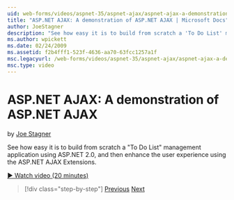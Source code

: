 ```yaml
---
uid: web-forms/videos/aspnet-35/aspnet-ajax/aspnet-ajax-a-demonstration-of-aspnet-ajax
title: "ASP.NET AJAX: A demonstration of ASP.NET AJAX | Microsoft Docs"
author: JoeStagner
description: "See how easy it is to build from scratch a 'To Do List' management application using ASP.NET 2.0, and then enhance the user experience using the ASP.NET AJAX..."
ms.author: wpickett
ms.date: 02/24/2009
ms.assetid: f2b4fff1-523f-4636-aa70-63fcc1257a1f
msc.legacyurl: /web-forms/videos/aspnet-35/aspnet-ajax/aspnet-ajax-a-demonstration-of-aspnet-ajax
msc.type: video
---
```

# ASP.NET AJAX: A demonstration of ASP.NET AJAX

by [Joe Stagner](https://github.com/JoeStagner)

See how easy it is to build from scratch a "To Do List" management application using ASP.NET 2.0, and then enhance the user experience using the ASP.NET AJAX Extensions.

[&#9654; Watch video (20 minutes)](https://channel9.msdn.com/Blogs/ASP-NET-Site-Videos/aspnet-ajax-a-demonstration-of-aspnet-ajax)

> [!div class="step-by-step"]
> [Previous](creating-and-using-an-ajax-enabled-web-service-in-a-web-site.md)
> [Next](adonet-data-services-with-aspnet-ajax-support.md)

